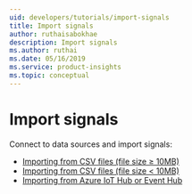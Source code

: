 ```yaml
---
uid: developers/tutorials/import-signals
title: Import signals
author: ruthaisabokhae
description: Import signals
ms.author: ruthai
ms.date: 05/16/2019
ms.service: product-insights
ms.topic: conceptual
---
```


# Import signals

Connect to data sources and import signals:
* [Importing from CSV files (file size &ge; 10MB)](xref:developers/downloads/ingest)
* [Importing from CSV files (file size &lt; 10MB)](xref:developers/tutorials/csv-drag-drop)
* [Importing from Azure IoT Hub or Event Hub](xref:developers/downloads/iot-hub)
